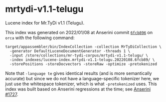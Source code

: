 # mrtydi-v1.1-telugu

Lucene index for Mr.TyDi v1.1 (Telugu).

This index was generated on 2022/01/08 at Anserini commit [`6fcb896`](https://github.com/castorini/anserini/commit/6fcb896c61e2b8cf2f235def3e95dda5fe4cd2fc) on `orca` with the following command:

```
target/appassembler/bin/IndexCollection -collection MrTyDiCollection \
  -generator DefaultLuceneDocumentGenerator -threads 1 \
  -input /store/collections/mr-tydi-corpus/mrtydi-v1.1-telugu/ \
  -index indexes/lucene-index.mrtydi-v1.1-telugu.20220108.6fcb89/ \
  -storePositions -storeDocvectors -storeRaw -optimize -pretokenized
```

Note that `-language te` gives identical results (and is more semantically accurate) but since we do not have a language-specific tokenizer here, we just use the whitespace tokenizer, which is what `-pretokenized` uses.
This index was built based on Anserini regressions at the time; see [Anserini #1727](https://github.com/castorini/anserini/pull/1727).